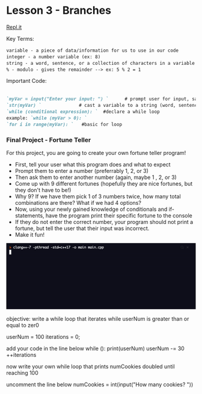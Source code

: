 # Lesson 3 - Branches

[Repl.it](https://repl.it/~)

Key Terms:
```markdown
variable - a piece of data/information for us to use in our code
integer - a number variable (ex: 8)
string - a word, sentence, or a collection of characters in a variable (ex: "i like turtles")
% - modulo - gives the remainder --> ex: 5 % 2 = 1
```

Important Code:
```markdown

`myVar = input("Enter your input: ") `      # prompt user for input, save as variable
`str(myVar) `              # cast a variable to a string (word, sentence, or a collection of characters)
`while (conditional expression): `  #declare a while loop
example: `while (myVar > 0): `
`for i in range(myVar): `   #basic for loop

```
  
### Final Project - Fortune Teller
  For this project, you are going to create your own fortune teller program! 
  - First, tell your user what this program does and what to expect
  - Prompt them to enter a number (preferrably 1, 2, or 3)
  - Then ask them to enter another number (again, maybe 1 , 2, or 3)
  - Come up with 9 different fortunes (hopefully they are nice fortunes, but they don't have to be!)
  - Why 9? If we have them pick 1 of 3 numbers twice, how many total combinations are there? What if we had 4 options?
  - Now, using your newly gained knowledge of conditionals and if-statements, have the program print their specific fortune to the console
  - If they do not enter the correct number, your program should not print a fortune, but tell the user that their input was incorrect.
  - Make it fun!

  ![fortuneTeller](fortuneTeller.gif)
  
  
  
   objective: write a while loop that iterates while userNum is greater than or equal to zer0

userNum = 100
iterations = 0;

 add your code in the line below
while ():
  print(userNum)
  userNum -= 30
  ++iterations


 now write your own while loop that prints numCookies doubled until reaching 100

 uncomment the line below
 numCookies = int(input("How many cookies? "))


